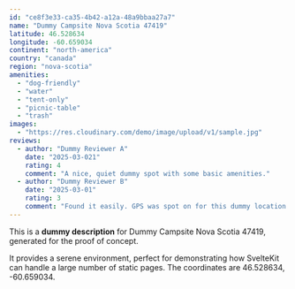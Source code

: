 ```yaml
---
id: "ce8f3e33-ca35-4b42-a12a-48a9bbaa27a7"
name: "Dummy Campsite Nova Scotia 47419"
latitude: 46.528634
longitude: -60.659034
continent: "north-america"
country: "canada"
region: "nova-scotia"
amenities:
  - "dog-friendly"
  - "water"
  - "tent-only"
  - "picnic-table"
  - "trash"
images:
  - "https://res.cloudinary.com/demo/image/upload/v1/sample.jpg"
reviews:
  - author: "Dummy Reviewer A"
    date: "2025-03-021"
    rating: 4
    comment: "A nice, quiet dummy spot with some basic amenities."
  - author: "Dummy Reviewer B"
    date: "2025-03-01"
    rating: 3
    comment: "Found it easily. GPS was spot on for this dummy location."
---
```


This is a **dummy description** for Dummy Campsite Nova Scotia 47419, generated for the proof of concept.

It provides a serene environment, perfect for demonstrating how SvelteKit can handle a large number of static pages. The coordinates are 46.528634, -60.659034.
